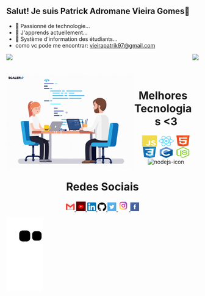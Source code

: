 ## Salut! Je suis Patrick Adromane Vieira Gomes👋
- 🔭 Passionné de technologie...
- 🌱 J'apprends actuellement... 
- 🌱 Système d'information des étudiants... 
- como vc pode me encontrar: vieirapatrik97@gmail.com

<div>
  
  <img  height="160em" src="https://github-readme-stats.vercel.app/api?username=Adromane&show_icons=true&theme=great-gatsby&include_all_commits=true&count_private=true"/>
  <img align="right" height="160em" src="https://github-readme-stats.vercel.app/api/top-langs/?username=Adromane&layout=compact&langs_count=16&theme=great-gatsby"/>
</div>
<br>

<div  align="center"> 
  <div style="display: inline_block"><br>
    <img align="left" height="250" alt="coding-time" src="giphy (2)-prog.gif">
    <h1 align="center">Melhores Tecnologias <3</h1>
    <img align="center" height="30" width="40" alt="js-icon"  src="https://raw.githubusercontent.com/devicons/devicon/master/icons/javascript/javascript-plain.svg">
    <img align="center" height="30" width="40" alt="react-icon" src="https://raw.githubusercontent.com/devicons/devicon/master/icons/react/react-original.svg">
    <img align="center" height="30" width="40" alt="html-icon" src="https://raw.githubusercontent.com/devicons/devicon/master/icons/html5/html5-original.svg">
    <img align="center" height="30" width="40" alt="css-icon" src="https://raw.githubusercontent.com/devicons/devicon/master/icons/css3/css3-original.svg">
    <img align="center" height="30" width="40" alt="c-icon" src="https://raw.githubusercontent.com/devicons/devicon/master/icons/c/c-original.svg">
    <img align="center" height="30" width="40" alt="nodejs-icon" src="https://raw.githubusercontent.com/devicons/devicon/master/icons/nodejs/nodejs-original.svg">
    <img align="center" height="30" width="40" alt="nodejs-icon" src="https://raw.githubusercontent.com/jmnote/z-icons/master/svg/cpp.svg">
   </div>
    
  
  <h1 align="center">Redes Sociais</h1>
  <a href = "https://mail.google.com/mail/u/0/#inbox//">
      <img width="23" src="gmail.png">
    </a>
    <a href = "https://www.youtube.com//">
      <img width="25" src="logo-youtube.jpg">
    </a>
    <a href = "https://www.linkedin.com/in/patrik-adromane-vieira-gomes-14970722b//">
      <img width="23" src="linkedin (1).png">
    </a>
    <a href = "https://github.com/Adromane//">
      <img width="23" src="github.png">
    </a>
    <a href = "https://twitter.com/Patrick05904738">
      <img width="23" src="logo-twitter 3.jpg">
    </a>
    <a href = "https://www.instagram.com/patrick.jh_travolta//">
      <img width="29" src="instagram (1).png">
    </a>
    <a href = "https://www.facebook.com//">
      <img width="23" src="logo-facebook.2.jpg">
    </a>
</div>
  
![Snake animation](https://github.com/Adromane/Adromane/blob/output/github-contribution-grid-snake.svg)
